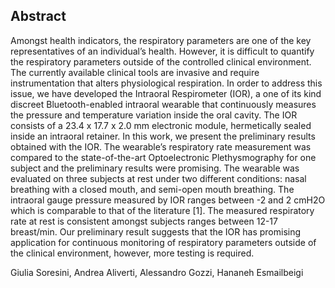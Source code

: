 ## Abstract
Amongst health indicators, the respiratory parameters are one of the key representatives of an individual’s health. However, it is difficult to quantify the respiratory parameters outside of the controlled clinical environment. The currently available clinical tools are invasive and require instrumentation that alters physiological respiration. In order to address this issue, we have developed the Intraoral Respirometer (IOR), a one of its kind discreet Bluetooth-enabled intraoral wearable that continuously measures the pressure and temperature variation inside the oral cavity. The IOR consists of a 23.4 x 17.7 x 2.0 mm electronic module, hermetically sealed inside an intraoral retainer. In this work, we present the preliminary results obtained with the IOR. The wearable’s respiratory rate measurement was compared to the state-of-the-art Optoelectronic Plethysmography for one subject and the preliminary results were promising. The wearable was evaluated on three subjects at rest under two different conditions: nasal breathing with a closed mouth, and semi-open mouth breathing.  The intraoral gauge pressure measured by IOR ranges between -2 and 2 cmH2O which is comparable to that of the literature [1]. The measured respiratory rate at rest is consistent amongst subjects ranges between 12-17 breast/min. Our preliminary result suggests that the IOR has promising application for continuous monitoring of respiratory parameters outside of the clinical environment, however, more testing is required. 

Giulia Soresini, Andrea Aliverti, Alessandro Gozzi, Hananeh Esmailbeigi
